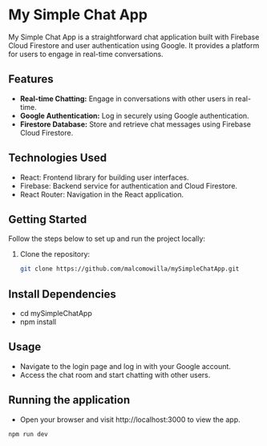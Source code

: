# My Simple Chat App

My Simple Chat App is a straightforward chat application built with Firebase Cloud Firestore and user authentication using Google. It provides a platform for users to engage in real-time conversations.

## Features

- **Real-time Chatting:** Engage in conversations with other users in real-time.
- **Google Authentication:** Log in securely using Google authentication.
- **Firestore Database:** Store and retrieve chat messages using Firebase Cloud Firestore.

## Technologies Used

- React: Frontend library for building user interfaces.
- Firebase: Backend service for authentication and Cloud Firestore.
- React Router: Navigation in the React application.

## Getting Started

Follow the steps below to set up and run the project locally:

1. Clone the repository:

   ```bash
   git clone https://github.com/malcomowilla/mySimpleChatApp.git

## Install Dependencies

- cd mySimpleChatApp
- npm install

## Usage
- Navigate to the login page and log in with your Google account.
- Access the chat room and start chatting with other users.

## Running the application
- Open your browser and visit http://localhost:3000 to view the app.


```bash
npm run dev















